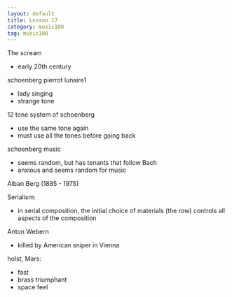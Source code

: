 ```yaml
---
layout: default
title: Lesson 17
category: music100
tag: music100
---
```


The scream
- early 20th century

schoenberg pierrot lunaire1
- lady singing
- strange tone

12 tone system of schoenberg
- use the same tone again
- must use all the tones before going back

schoenberg music
- seems random, but has tenants that follow Bach
- anxious and seems random for music

Alban Berg (1885 - 1975)

Serialism:
- in serial composition, the initial choice of materials (the row) controls all aspects of the composition

Anton Webern
- killed by American sniper in Vienna

holst, Mars:
- fast
- brass triumphant
- space feel
